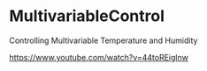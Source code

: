 # MultivariableControl
Controlling Multivariable Temperature and Humidity


https://www.youtube.com/watch?v=44toREiglnw
